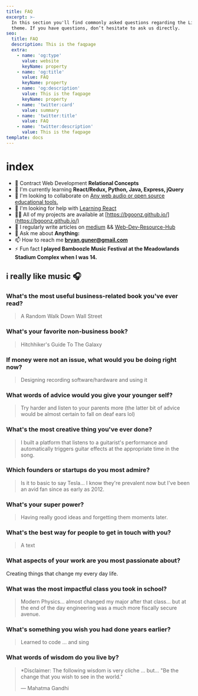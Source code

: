 ```yaml
---
title: FAQ
excerpt: >-
  In this section you'll find commonly asked questions regarding the Libris
  theme. If you have questions, don’t hesitate to ask us directly.
seo:
  title: FAQ
  description: This is the faqpage
  extra:
    - name: 'og:type'
      value: website
      keyName: property
    - name: 'og:title'
      value: FAQ
      keyName: property
    - name: 'og:description'
      value: This is the faqpage
      keyName: property
    - name: 'twitter:card'
      value: summary
    - name: 'twitter:title'
      value: FAQ
    - name: 'twitter:description'
      value: This is the faqpage
template: docs
---
```


# index

* 🔭 Contract Web Development **Relational Concepts**
* 🌱 I'm currently learning **React/Redux, Python, Java, Express, jQuery**
* 👯 I'm looking to collaborate on [Any web audio or open source educational tools.](https://goofy-euclid-1cd736.netlify.app/core-site/index.html)
* 🤝 I'm looking for help with [Learning React](https://github.com/bgoonz/React-Practice)
* 👨‍💻 All of my projects are available at [https://bgoonz.github.io/](https://bgoonz.github.io/)
* 📝 I regularly write articles on [medium](https://bryanguner.medium.com/) && [Web-Dev-Resource-Hub](https://web-dev-resource-hub.netlify.app/)
* 💬 Ask me about **Anything:**
* 📫 How to reach me **bryan.guner@gmail.com**
* ⚡ Fun fact **I played Bamboozle Music Festival at the Meadowlands Stadium Complex when I was 14.**

## i really like music :headphones:

### What's the most useful business-related book you've ever read?

> A Random Walk Down Wall Street

### What's your favorite non-business book?

> Hitchhiker's Guide To The Galaxy

### If money were not an issue, what would you be doing right now?

> Designing recording software/hardware and using it

### What words of advice would you give your younger self?

> Try harder and listen to your parents more \(the latter bit of advice would be almost certain to fall on deaf ears lol\)

### What's the most creative thing you've ever done?

> I built a platform that listens to a guitarist's performance and automatically triggers guitar effects at the appropriate time in the song.

### Which founders or startups do you most admire?

> Is it to basic to say Tesla... I know they're prevalent now but I've been an avid fan since as early as 2012.

### What's your super power?

> Having really good ideas and forgetting them moments later.

### What's the best way for people to get in touch with you?

> A text

### What aspects of your work are you most passionate about?

Creating things that change my every day life.

### What was the most impactful class you took in school?

> Modern Physics... almost changed my major after that class... but at the end of the day engineering was a much more fiscally secure avenue.

### What's something you wish you had done years earlier?

> Learned to code ... and sing

### What words of wisdom do you live by?

> \*Disclaimer: The following wisdom is very cliche ... but... "Be the change that you wish to see in the world."
>
> ― Mahatma Gandhi

